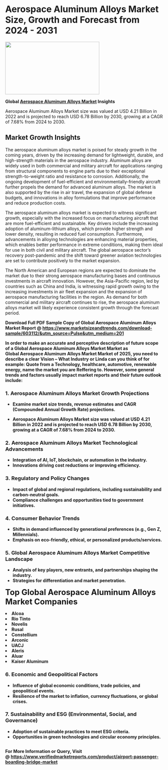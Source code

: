 <H1>Aerospace Aluminum Alloys Market Size, Growth and Forecast from 2024 - 2031</H1><img class="aligncenter size-medium wp-image-584254" src="https://thirdeyenews.in/wp-content/uploads/2024/09/Global-Market-Research-300x168.jpeg" alt="" width="300" height="168" /><p><strong>Global&nbsp;<a href="https://www.marketsizeandtrends.com/download-sample/603112/&amp;utm_source=Pulse&amp;utm_medium=201">Aerospace Aluminum Alloys Market</a> Insights</strong></p><p>Aerospace Aluminum Alloys Market size was valued at USD 4.21 Billion in 2022 and is projected to reach USD 6.78 Billion by 2030, growing at a CAGR of 7.68% from 2024 to 2030.</p><p><h2>Market Growth Insights</h2> <p>The aerospace aluminum alloys market is poised for steady growth in the coming years, driven by the increasing demand for lightweight, durable, and high-strength materials in the aerospace industry. Aluminum alloys are widely used in both commercial and military aircraft for applications ranging from structural components to engine parts due to their exceptional strength-to-weight ratio and resistance to corrosion. Additionally, the ongoing development of fuel-efficient and environmentally-friendly aircraft further propels the demand for advanced aluminum alloys. The market is also supported by the rise in air travel, the expansion of global defense budgets, and innovations in alloy formulations that improve performance and reduce production costs.</p> <p><strong></strong></p> <p>The aerospace aluminum alloys market is expected to witness significant growth, especially with the increased focus on manufacturing aircraft that are more fuel-efficient and sustainable. Key drivers include the increasing adoption of aluminum-lithium alloys, which provide higher strength and lower density, resulting in reduced fuel consumption. Furthermore, advancements in alloying technologies are enhancing material properties, which enables better performance in extreme conditions, making them ideal for use in both civil and military aircraft. The global aerospace sector’s recovery post-pandemic and the shift toward greener aviation technologies are set to contribute positively to the market expansion.</p> <p>The North American and European regions are expected to dominate the market due to their strong aerospace manufacturing bases and continuous investments in aircraft innovation. However, the Asia-Pacific region, led by countries such as China and India, is witnessing rapid growth owing to the increasing investments in air fleet expansion and the expansion of aerospace manufacturing facilities in the region. As demand for both commercial and military aircraft continues to rise, the aerospace aluminum alloys market will likely experience consistent growth through the forecast period.</p> <p><strong></p><p><span class=""><strong>Download Full PDF Sample Copy of Global Aerospace Aluminum Alloys Market Report</strong> @ <a href="https://www.marketsizeandtrends.com/download-sample/603112/&amp;utm_source=Pulse&amp;utm_medium=201" target="_blank">https://www.marketsizeandtrends.com/download-sample/603112/&amp;utm_source=Pulse&amp;utm_medium=201</a></span></p><p>In order to make an accurate and perceptive description of future scope of a Global&nbsp;Aerospace Aluminum Alloys Market Market as Global&nbsp;Aerospace Aluminum Alloys Market Market of 2025, you need to describe a clear Vision &ndash; What Industry or Linda can you think of for example: Quote from a Technology, healthcare, automotive, renewable energy, name the market you are Reffering to. However, some general trends and factors usually impact market reports and their future outlook include:</p><h3>1.&nbsp;<strong>Aerospace Aluminum Alloys Market Growth Projections</strong></h3><ul><li>Examine market size trends, revenue estimates and CAGR (Compounded Annual Growth Rate) projections.</li><li><p>Aerospace Aluminum Alloys Market size was valued at USD 4.21 Billion in 2022 and is projected to reach USD 6.78 Billion by 2030, growing at a CAGR of 7.68% from 2024 to 2030.</p></li></ul><h3>2.&nbsp;<strong>Aerospace Aluminum Alloys Market Technological Advancements</strong></h3><ul><li>Integration of AI, IoT, blockchain, or automation in the industry.</li><li>Innovations driving cost reductions or improving efficiency.</li></ul><h3>3.&nbsp;<strong>Regulatory and Policy Changes</strong></h3><ul><li>Impact of global and regional regulations, including sustainability and carbon-neutral goals.</li><li>Compliance challenges and opportunities tied to government initiatives.</li></ul><h3>4.&nbsp;<strong>Consumer Behavior Trends</strong></h3><ul><li>Shifts in demand influenced by generational preferences (e.g., Gen Z, Millennials).</li><li>Emphasis on eco-friendly, ethical, or personalized products/services.</li></ul><h3>5.&nbsp;<strong>Global Aerospace Aluminum Alloys Market Competitive Landscape</strong></h3><ul><li>Analysis of key players, new entrants, and partnerships shaping the industry.</li><li>Strategies for differentiation and market penetration.</li></ul><p data-pm-slice="1 1 []"><span style="color: inherit; font-family: inherit; font-size: 25px;">Top Global Aerospace Aluminum Alloys Market Companies</span></p><div class="" data-test-id=""><p><li>Alcoa</li><li> Rio Tinto</li><li> Novelis</li><li> Rusal</li><li> Constellium</li><li> Arconic</li><li> UACJ</li><li> Aleris</li><li> Aluar</li><li> Kaiser Aluminum</li></p></div><h3>6.&nbsp;<strong>Economic and Geopolitical Factors</strong></h3><ul><li>Influence of global economic conditions, trade policies, and geopolitical events.</li><li>Resilience of the market to inflation, currency fluctuations, or global crises.</li></ul><h3>7.&nbsp;<strong>Sustainability and ESG (Environmental, Social, and Governance)</strong></h3><ul><li>Adoption of sustainable practices to meet ESG criteria.</li><li>Opportunities in green technologies and circular economy principles.</li></ul><h2><strong style="font-size: 14px;">For More Information or Query, Visit @&nbsp;</strong><a style="background-color: #ffffff; font-size: 14px;" href="https://www.marketsizeandtrends.com/report/aerospace-aluminum-alloys-market/" target="_blank">https://www.verifiedmarketreports.com/product/airport-passenger-boarding-bridge-market</a></h2>
